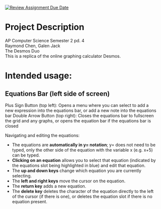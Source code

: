 [![Review Assignment Due Date](https://classroom.github.com/assets/deadline-readme-button-22041afd0340ce965d47ae6ef1cefeee28c7c493a6346c4f15d667ab976d596c.svg)](https://classroom.github.com/a/YxXKqIeT)
# Project Description

AP Computer Science Semester 2 pd. 4 \
Raymond Chen, Galen Jack \
The Desmos Duo \
This is a replica of the online graphing calculator Desmos. 

# Intended usage:

## Equations Bar (left side of screen)
Plus Sign Button (top left): Opens a menu where you can select to add a new expression into the equations bar, or add a new note into the equations bar
Double Arrow Button (top right): Closes the equations bar to fullscreen the grid and any graphs, or opens the equation bar if the equations bar is closed 

Navigating and editing the equations:
- The equations are **automatically in y= notation**; y= does not need to be typed, only the other side of the equation with the variable x (e.g. x+5) can be typed.
- **Clicking on an equation** allows you to select that equation (indicated by the equations slot being highlighted in blue) and edit that equation.
- The **up and down keys** change which equation you are currently selecting.
- The **left and right keys** move the cursor on the equation.
- The **return key** adds a new equation.
- The **delete key** deletes the character of the equation directly to the left of the cursor (if there is one), or deletes the equation slot if there is no equation present.
